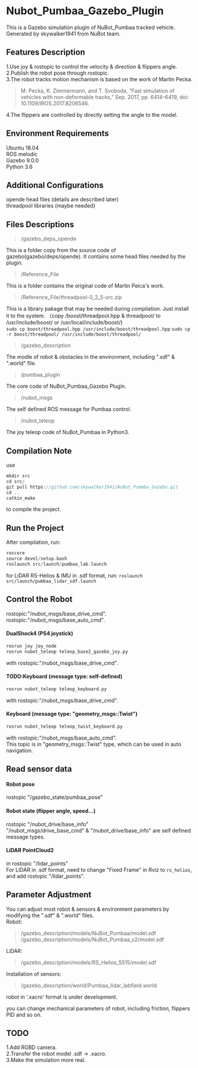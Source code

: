 # Nubot_Pumbaa_Gazebo_Plugin
This is a Gazebo simulation plugin of NuBot_Pumbaa tracked vehicle.  
Generated by skywalker1941 from NuBot team.  

## Features Description
1.Use joy & rostopic to control the velocity & direction & flippers angle.  
2.Publish the robot pose through rostopic.  
3.The robot tracks motion mechanism is based on the work of Martin Pecka.  

>M. Pecka, K. Zimmermann, and T. Svoboda, “Fast simulation of vehicles with non-deformable tracks,” Sep. 2017, pp. 6414–6419, doi: 10.1109/IROS.2017.8206546.

4.The flippers are controlled by directly setting the angle to the model.  

## Environment Requirements
Ubuntu 18.04  
ROS melodic  
Gazebo 9.0.0  
Python 3.6  

## Additional Configurations
opende head files (details are described later)  
threadpool libraries (maybe needed)  

## Files Descriptions

>/gazebo_deps_opende  

This is a folder copy from the source code of gazebo(gazebo/deps/opende). It contains some head files needed by the plugin.  

>/Reference_File

This is a folder contains the original code of Martin Peica's work.  

>/Reference_File/threadpool-0_2_5-src.zip

This is a library pakage that may be needed during compilation. Just install it to the system. 
（copy /boost/threadpool.hpp & threadpool/ to /usr/include/boost/ or /usr/local/include/boost/)  
`sudo cp boost/threadpool.hpp /usr/include/boost/threadpool.hpp`
`sudo cp -r boost/threadpool/ /usr/include/boost/threadpool/`

>/gazebo_description

The modle of robot & obstacles in the environment, including ".sdf" & ".world" file.  

>/pumbaa_plugin

The core code of NuBot_Pumbaa_Gazebo Plugin.  

>/nubot_msgs

The self defined ROS message for Pumbaa control.  

>/nubot_teleop

The joy teleop code of NuBot_Pumbaa in Python3.

## Compilation Note

use  
```c++
mkdir src
cd src/
git pull https://github.com/skywalker1941/NuBot_Pummba_Gazebo.git
cd ..
catkin_make
```
to compile the project.  

## Run the Project
After compilation, run:  
```c++
roscore
source devel/setup.bash
roslaunch src/launch/pumbaa_lab.launch
```
for LiDAR RS-Helios & IMU in .sdf format, run:
`roslaunch src/launch/pumbaa_lidar_sdf.launch`

## Control the Robot
rostopic:"/nubot_msgs/base_drive_cmd".  
rostopic:"/nubot_msgs/base_auto_cmd".  
#### DualShock4 (PS4 joystick)
```c++
rosrun joy joy_node
rosrun nubot_teleop teleop_base2_gazebo_joy.py
```
with rostopic:"/nubot_msgs/base_drive_cmd".  
#### TODO:Keyboard (message type: self-defined)  
```c++
rosrun nubot_teleop teleop_keyboard.py
```
with rostopic:"/nubot_msgs/base_drive_cmd".  
#### Keyboard (message type: "geometry_msgs::Twist")  
```c++
rosrun nubot_teleop teleop_twist_keyboard.py
```
with rostopic:"/nubot_msgs/base_auto_cmd".  
This topic is in "geometry_msgs::Twist" type, which can be used in auto navigation.  

## Read sensor data
#### Robot pose
rostopic "/gazebo_state/pumbaa_pose"  
#### Robot state (flipper angle, speed...)
rostopic "/nubot_drive/base_info"  
"/nubot_msgs/drive_base_cmd" & "/nubot_drive/base_info" are self defined message types.  

#### LiDAR PointCloud2 
in rostopic "/lidar_points"  
For LiDAR in .sdf format, need to change "Fixed Frame" in Rviz to `rs_helios`, and add rostopic "/lidar_points".  


## Parameter Adjustment
You can adjust most robot & sensors & environment parameters by modifying the ".sdf" & ".world" files.  
Robot:  

>/gazebo_description/models/NuBot_Pumbaa/model.sdf
>/gazebo_description/models/NuBot_Pumbaa_v2/model.sdf

LiDAR:
>/gazebo_description/models/RS_Helios_5515/model.sdf

Installation of sensors:
>/gazebo_description/world/Pumbaa_lidar_labfield.world

robot in '.xacro' format is under development.

you can change mechanical parameters of robot, including friction, flippers PID and so on.  

## TODO
1.Add RGBD camera.  
2.Transfer the robot model .sdf -> .xacro.  
3.Make the simulation more real.  
